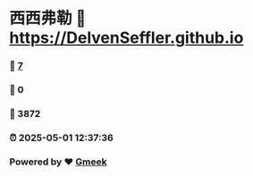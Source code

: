# 西西弗勒 :link: https://DelvenSeffler.github.io 
### :page_facing_up: [7](https://DelvenSeffler.github.io/tag.html) 
### :speech_balloon: 0 
### :hibiscus: 3872 
### :alarm_clock: 2025-05-01 12:37:36 
### Powered by :heart: [Gmeek](https://github.com/Meekdai/Gmeek)
